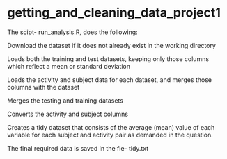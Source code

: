 # getting_and_cleaning_data_project1

The scipt- run_analysis.R, does the following:

Download the dataset if it does not already exist in the working directory

Loads both the training and test datasets, keeping only those columns which reflect a mean or standard deviation

Loads the activity and subject data for each dataset, and merges those columns with the dataset

Merges the testing and training datasets

Converts the activity and subject columns

Creates a tidy dataset that consists of the average (mean) value of each variable for each subject and activity pair as demanded in the question.

The final required data is saved in the fie- tidy.txt
